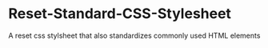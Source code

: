 # Reset-Standard-CSS-Stylesheet
A reset css stylsheet that also standardizes commonly used HTML elements
